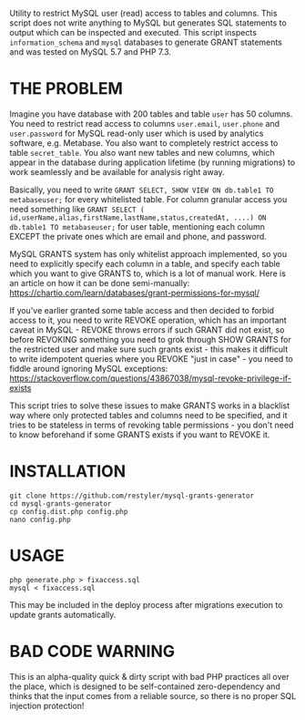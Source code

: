 Utility to restrict MySQL user (read) access to tables and columns.
This script does not write anything to MySQL but generates SQL statements to output which can be inspected and executed.
This script inspects `information_schema` and `mysql` databases to generate GRANT statements and was tested on MySQL 5.7 and PHP 7.3.

THE PROBLEM
=================
Imagine you have database with 200 tables and table `user` has 50 columns.
You need to restrict read access to columns  `user.email`, `user.phone` and `user.password` for MySQL read-only user which is used by analytics software, e.g. Metabase. You also want to completely restrict access to table `secret_table`.
You also want new tables and new columns, which appear in the database during application lifetime (by running migrations) to work seamlessly and be available for analysis right away. 

Basically, you need to write `GRANT SELECT, SHOW VIEW ON db.table1 TO metabaseuser;` for every whitelisted table.
For column granular access you need something like `GRANT SELECT ( id,userName,alias,firstName,lastName,status,createdAt, ....) ON db.table1 TO metabaseuser;` for user table, mentioning each column EXCEPT the private ones which are email and phone, and password.

MySQL GRANTS system has only whitelist approach implemented, so you need to explicitly specify each column in a table, and specify each table which you want to give GRANTS to, which is a lot of manual work.
Here is an article on how it can be done semi-manually: https://chartio.com/learn/databases/grant-permissions-for-mysql/

If you've earlier granted some table access and then decided to forbid access to it, you need to write REVOKE operation, which has an important caveat in MySQL - REVOKE throws errors if such GRANT did not exist, so before REVOKING something you need to grok through SHOW GRANTS for the restricted user and make sure such grants exist - this makes it difficult to write idempotent queries where you REVOKE "just in case" - you need to fiddle around ignoring MySQL exceptions: https://stackoverflow.com/questions/43867038/mysql-revoke-privilege-if-exists


This script tries to solve these issues to make GRANTS works in a blacklist way where only protected tables and columns need to be specified, and it tries to be stateless in terms of revoking table permissions - you don't need to know beforehand if some GRANTS exists if you want to REVOKE it.

INSTALLATION
=================
```
git clone https://github.com/restyler/mysql-grants-generator
cd mysql-grants-generator
cp config.dist.php config.php
nano config.php
```
USAGE
=================
```
php generate.php > fixaccess.sql
mysql < fixaccess.sql
```
This may be included in the deploy process after migrations execution to update grants automatically.


BAD CODE WARNING
============
This is an alpha-quality quick & dirty script with bad PHP practices all over the place, which is designed to be self-contained zero-dependency and thinks that the input comes from a reliable source, so there is no proper SQL injection protection!
